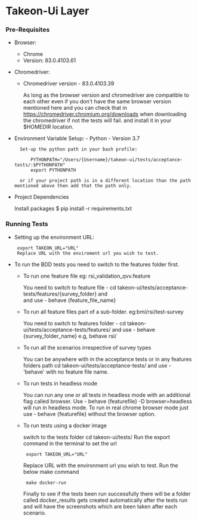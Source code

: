 # Takeon-Ui Layer
### Pre-Requisites
 - Browser: 
    - Chrome
    - Version: 83.0.4103.61  
   
 - Chromedriver:
    - Chromedriver version - 83.0.4103.39
   
      As long as the browser version and chromedriver are compatible to each other even if you don't have the same browser version mentioned here and you can check that in 
      https://chromedriver.chromium.org/downloads when downloading the chromedriver if not the tests will fail.
      and install it in your $HOMEDIR location.
      
 - Environment Variable Setup:
       - Python
       - Version 3.7
       
         Set-up the python path in your bash profile:

             PYTHONPATH="/Users/{Username}/takeon-ui/tests/acceptance-tests/:$PYTHONPATH"
             export PYTHONPATH
          
         or if your project path is in a different location than the path mentioned above then add that the path only.
         
-  Project Dependencies

    Install packages $ pip install -r requirements.txt
    

    
### Running Tests

-  Setting up the environment URL:

        export TAKEON_URL="URL"
        Replace URL with the enviroment url you wish to test.
     
       
-  To run the BDD tests you need to switch to the features folder first.
        
   - To run one feature file eg: rsi_validation_qvv.feature

                         
        You need to switch to feature file -
        cd takeon-ui/tests/acceptance-tests/features/{survey_folder} and  
        and use - behave {feature_file_name}
          
                
   - To run all feature files part of a sub-folder. eg:bmi/rsi/test-survey
      
      
        You need to switch to features folder -
        cd takeon-ui/tests/acceptance-tests/features/
        and use - behave {survey_folder_name} e.g, behave rsi/
         
   - To run all the scenarios irrespective of survey types 
        
        
        You can be anywhere with in the acceptance tests or in any features folders path
        cd takeon-ui/tests/acceptance-tests/
        and use - 'behave' with no feature file name.
   
   - To run tests in headless mode
        
        
        You can run any one or all tests in headless mode with an additional flag called browser.
        Use - behave {featurefile} -D browser=headless will run in headless mode.
        To run in real chrome browser mode just use - behave {featurefile} without the browser option.
 
      
   - To run tests using a docker image
      
      switch to the tests folder cd takeon-ui/tests/ 
      Run the export command in the terminal to set the url
                    
          export TAKEON_URL="URL"
          
      Replace URL with the environment url you wish to test.
      Run the below make command 
          
          make docker-run  
          
      Finally to see if the tests been run successfully there will be a folder called docker_results gets created automatically after the tests run 
      and will have the screenshots which are been taken after each scenario. 
         

